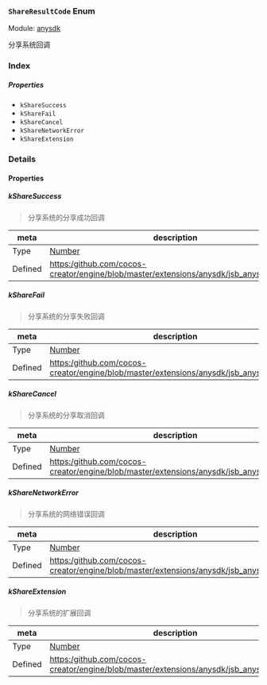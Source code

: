 ### `ShareResultCode` Enum



Module: [anysdk](../modules/anysdk.md)




分享系统回调

### Index

##### Properties

  - `kShareSuccess`
  - `kShareFail`
  - `kShareCancel`
  - `kShareNetworkError`
  - `kShareExtension`

### Details

#### Properties


##### kShareSuccess

> 分享系统的分享成功回调

| meta | description |
|------|-------------|
| Type | <a href="https://developer.mozilla.org/en/JavaScript/Reference/Global_Objects/Number" class="crosslink external" target="_blank">Number</a> |
| Defined | [https:/github.com/cocos-creator/engine/blob/master/extensions/anysdk/jsb_anysdk.js:2318](https:/github.com/cocos-creator/engine/blob/master/extensions/anysdk/jsb_anysdk.js#L2318) |



##### kShareFail

> 分享系统的分享失败回调

| meta | description |
|------|-------------|
| Type | <a href="https://developer.mozilla.org/en/JavaScript/Reference/Global_Objects/Number" class="crosslink external" target="_blank">Number</a> |
| Defined | [https:/github.com/cocos-creator/engine/blob/master/extensions/anysdk/jsb_anysdk.js:2325](https:/github.com/cocos-creator/engine/blob/master/extensions/anysdk/jsb_anysdk.js#L2325) |



##### kShareCancel

> 分享系统的分享取消回调

| meta | description |
|------|-------------|
| Type | <a href="https://developer.mozilla.org/en/JavaScript/Reference/Global_Objects/Number" class="crosslink external" target="_blank">Number</a> |
| Defined | [https:/github.com/cocos-creator/engine/blob/master/extensions/anysdk/jsb_anysdk.js:2332](https:/github.com/cocos-creator/engine/blob/master/extensions/anysdk/jsb_anysdk.js#L2332) |



##### kShareNetworkError

> 分享系统的网络错误回调

| meta | description |
|------|-------------|
| Type | <a href="https://developer.mozilla.org/en/JavaScript/Reference/Global_Objects/Number" class="crosslink external" target="_blank">Number</a> |
| Defined | [https:/github.com/cocos-creator/engine/blob/master/extensions/anysdk/jsb_anysdk.js:2339](https:/github.com/cocos-creator/engine/blob/master/extensions/anysdk/jsb_anysdk.js#L2339) |



##### kShareExtension

> 分享系统的扩展回调

| meta | description |
|------|-------------|
| Type | <a href="https://developer.mozilla.org/en/JavaScript/Reference/Global_Objects/Number" class="crosslink external" target="_blank">Number</a> |
| Defined | [https:/github.com/cocos-creator/engine/blob/master/extensions/anysdk/jsb_anysdk.js:2346](https:/github.com/cocos-creator/engine/blob/master/extensions/anysdk/jsb_anysdk.js#L2346) |


